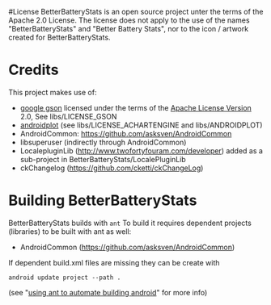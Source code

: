 #License
BetterBatteryStats is an open source project unter the terms of the Apache 2.0 License. The license does not apply to the use of the names "BetterBatteryStats" and "Better Battery Stats", nor to the icon / artwork created for BetterBatteryStats. 

# Credits
This project makes use of:

* [google gson][] licensed under the terms of the [Apache License Version][apache-license] 2.0,
  See libs/LICENSE_GSON
* [androidplot][] (see libs/LICENSE_ACHARTENGINE and libs/ANDROIDPLOT)
* AndroidCommon: https://github.com/asksven/AndroidCommon
* libsuperuser (indirectly through AndroidCommon)
* LocalepluginLib (http://www.twofortyfouram.com/developer) added as a sub-project in BetterBatteryStats/LocalePluginLib
* ckChangelog (https://github.com/cketti/ckChangeLog)

[google gson]: http://code.google.com/p/google-gson/downloads/detail?name=google-gson-1.7.1-release.zip
[achartengine]: http://code.google.com/p/achartengine/
[androidplot]: http://androidplot.com/
[apache-license]: http://www.apache.org/licenses/

# Building BetterBatteryStats

BetterBatteryStats builds with `ant`
To build it requires dependent projects (libraries) to be built with ant as
well:

* AndroidCommon (https://github.com/asksven/AndroidCommon)

If dependent build.xml files are missing they can be create with

    android update project --path .
(see "[using ant to automate building android][using-ant-to-automate-building-android]" for more
info)

[using-ant-to-automate-building-android]: http://www.androidengineer.com/2010/06/using-ant-to-automate-building-android.html
